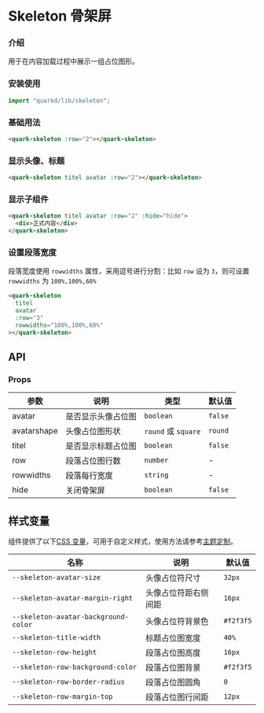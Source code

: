 # Skeleton 骨架屏

### 介绍

用于在内容加载过程中展示一组占位图形。

### 安装使用

```jsx
import "quarkd/lib/skeleton";
```

### 基础用法

```html
<quark-skeleton :row="2"></quark-skeleton>
```

### 显示头像、标题

```html
<quark-skeleton titel avatar :row="2"></quark-skeleton>
```

### 显示子组件

```html
<quark-skeleton titel avatar :row="2" :hide="hide">
  <div>正式内容</div>
</quark-skeleton>
```

### 设置段落宽度

段落宽度使用 `rowwidths` 属性，采用逗号进行分割：比如 `row` 设为 `3`，则可设置 `rowwidths` 为 `100%,100%,60%`

```html
<quark-skeleton
  titel
  avatar
  :row="3"
  rowwidths="100%,100%,60%"
></quark-skeleton>
```

## API

### Props

| 参数        | 说明               | 类型                | 默认值  |
| ----------- | ------------------ | ------------------- | ------- |
| avatar      | 是否显示头像占位图 | `boolean`           | `false` |
| avatarshape | 头像占位图形状     | `round` 或 `square` | `round` |
| titel       | 是否显示标题占位图 | `boolean`           | `false` |
| row         | 段落占位图行数     | `number`            | -       |
| rowwidths   | 段落每行宽度       | `string`            | -       |
| hide        | 关闭骨架屏         | `boolean`           | `false` |

## 样式变量

组件提供了以下[CSS 变量](https://developer.mozilla.org/zh-CN/docs/Web/CSS/Using_CSS_custom_properties)，可用于自定义样式，使用方法请参考[主题定制](#/zh-CN/guide/theme)。

| 名称                                 | 说明                 | 默认值    |
| ------------------------------------ | -------------------- | --------- |
| `--skeleton-avatar-size`             | 头像占位符尺寸       | `32px`    |
| `--skeleton-avatar-margin-right`     | 头像占位符距右侧间距 | `16px`    |
| `--skeleton-avatar-background-color` | 头像占位符背景色     | `#f2f3f5` |
| `--skeleton-title-width`             | 标题占位图宽度       | `40%`     |
| `--skeleton-row-height`              | 段落占位图高度       | `16px`    |
| `--skeleton-row-background-color`    | 段落占位图背景       | `#f2f3f5` |
| `--skeleton-row-border-radius`       | 段落占位图圆角       | `0`       |
| `--skeleton-row-margin-top`          | 段落占位图行间距     | `12px`    |
